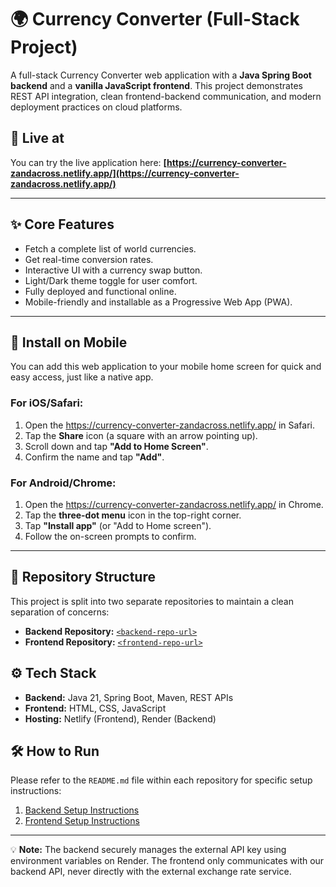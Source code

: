 # 🌍 Currency Converter (Full-Stack Project)

A full-stack Currency Converter web application with a **Java Spring Boot backend** and a **vanilla JavaScript frontend**. This project demonstrates REST API integration, clean frontend-backend communication, and modern deployment practices on cloud platforms.

## 🚀 Live at

You can try the live application here: **[https://currency-converter-zandacross.netlify.app/](https://currency-converter-zandacross.netlify.app/)**

---

## ✨ Core Features
- Fetch a complete list of world currencies.
- Get real-time conversion rates.
- Interactive UI with a currency swap button.
- Light/Dark theme toggle for user comfort.
- Fully deployed and functional online.
- Mobile-friendly and installable as a Progressive Web App (PWA).

---

## 📱 Install on Mobile

You can add this web application to your mobile home screen for quick and easy access, just like a native app.

### For iOS/Safari:
1.  Open the https://currency-converter-zandacross.netlify.app/ in Safari.
2.  Tap the **Share** icon (a square with an arrow pointing up).
3.  Scroll down and tap **"Add to Home Screen"**.
4.  Confirm the name and tap **"Add"**.

### For Android/Chrome:
1.  Open the https://currency-converter-zandacross.netlify.app/ in Chrome.
2.  Tap the **three-dot menu** icon in the top-right corner.
3.  Tap **"Install app"** (or "Add to Home screen").
4.  Follow the on-screen prompts to confirm.

---

## 📂 Repository Structure
This project is split into two separate repositories to maintain a clean separation of concerns:
- **Backend Repository:** [`<backend-repo-url>`](https://github.com/zanda-cross/Currency-Converter-Backend)
- **Frontend Repository:** [`<frontend-repo-url>`](https://github.com/zanda-cross/Currency-Converter-Frontend)

## ⚙️ Tech Stack
- **Backend:** Java 21, Spring Boot, Maven, REST APIs
- **Frontend:** HTML, CSS, JavaScript
- **Hosting:** Netlify (Frontend), Render (Backend)

## 🛠️ How to Run
Please refer to the `README.md` file within each repository for specific setup instructions:
1.  [Backend Setup Instructions](https://github.com/zanda-cross/Currency-Converter-Backend/blob/main/README.md)
2.  [Frontend Setup Instructions](https://github.com/zanda-cross/Currency-Converter-Frontend/blob/main/README.md)

---
💡 **Note:** The backend securely manages the external API key using environment variables on Render. The frontend only communicates with our backend API, never directly with the external exchange rate service.
